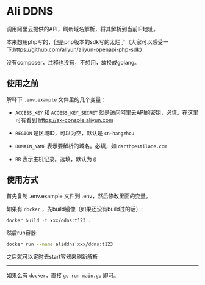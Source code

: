 # Ali DDNS

调用阿里云提供的API，刷新域名解析，将其解析到当前IP地址。

本来想用php写的，但是php版本的sdk写的太烂了（大家可以感受一下:https://github.com/aliyun/aliyun-openapi-php-sdk）

没有composer，注释也没有，不想用，故换成golang。

## 使用之前

解释下 `.env.example` 文件里的几个变量：

- `ACCESS_KEY` 和 `ACCESS_KEY_SECRET` 就是访问阿里云API的密钥，必填。在这里可有看到 https://ak-console.aliyun.com

- `REGION` 是区域ID，可以为空，默认是 `cn-hangzhou`

- `DOMAIN_NAME` 表示要解析的域名。必填，如 `darthpestilane.com`

- `RR` 表示主机记录。选填，默认为 `@`

## 使用方式

首先复制 .env.example 文件到 .env，然后修改里面的变量。

如果有 `docker` ，先build镜像（如果还没有build过的话）:

```sh
docker build -t xxx/ddns:t123 .
```

然后run容器:

```sh
docker run --name aliddns xxx/ddns:t123
```

之后就可以定时去start容器来刷新解析

---

如果么有 `docker`，直接 `go run main.go` 即可。
